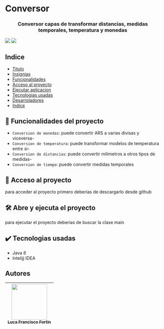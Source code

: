 <h1 id="title">
  Conversor
</h1>

<h3 align="center">
  Conversor capas de transformar distancias, medidas temporales, temperatura y monedas
</h3>

<img class="badges" src="https://img.shields.io/badge/ESTADO-EN%20DESAROLLO-green">
<img class="badges" src="https://img.shields.io/badge/VERSION-1.0-green">

<h2 id="index">
  Indice
</h2>

<ul>
  <li>
    <a href="#title">Titulo</a>
  </li>
  <li>
    <a href=".badges">Insignias</a>
  </li>
  <li>
    <a href="#funcionalities">Funcionalidades</a>
  </li>
  <li>
    <a href="#access">Acceso al proyecto</a>
  </li>
  <li>
    <a href="#exe">Ejecutar aplicacion</a>
  </li>
  <li>
    <a href="#tech">Tecnologias usadas</a>
  </li>
  <li>
    <a href="#devs">Desarroladores</a>
  </li>
  <li>
    <a href="#index">Indice</a>
  </li>
</ul>

<h2 id="funcionalities">
  🔨 Funcionalidades del proyecto
</h2>

- `Conversion de monedas`: puede convertir ARS a varias divisas y viceversa-
- `Conversion de temperatura`: puede transformar modelos de temperatura entre si-
- `Conversion de distancias`: puede convertir milimetros a otros tipos de medidas-
- `Conversion de tiempo`: puede convertir medidas temporales

<h2 id="access">
  📁 Acceso al proyecto
</h2>
<p>
  para acceder al proyecto primero deberias de descargarlo desde github
</p>

<h2 id="exe">
  🛠️ Abre y ejecuta el proyecto
</h2>
<p>
  para ejecutar el proyecto deberias de buscar la clase main
</p>

<h2 id="tech">
  ✔️ Tecnologias usadas
</h2>

<ul>
  <li>Java 8</li>
  <li>Intelijj IDEA</li>
</ul>

<h2 id="devs">Autores</h2>

| [<img src="https://avatars.githubusercontent.com/u/121389267?v=4" width=115><br><sub>Luca Francisco Fortin</sub>](https://github.com/lurrCTN) |
| :---: |
